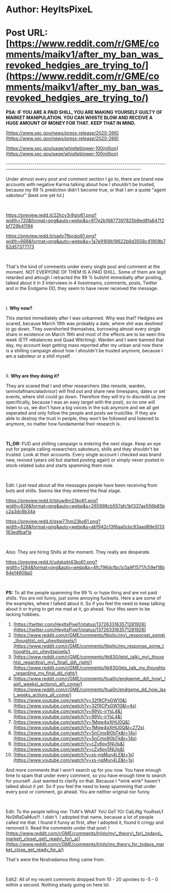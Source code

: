 # Author: HeyItsPixeL
# Post URL: [https://www.reddit.com/r/GME/comments/maikv1/after_my_ban_was_revoked_hedgies_are_trying_to/](https://www.reddit.com/r/GME/comments/maikv1/after_my_ban_was_revoked_hedgies_are_trying_to/)


**PSA: IF YOU ARE A PAID SHILL, YOU ARE MAKING YOURSELF GUILTY OF MARKET MANIPULATION. YOU CAN WHISTE BLOW AND RECEIVE A HUGE AMOUNT OF MONEY FOR THAT. KEEP THAT IN MIND.**

[https://www.sec.gov/news/press-release/2020-266](https://www.sec.gov/news/press-release/2020-266)

[https://www.sec.gov/page/whistleblower-100million](https://www.sec.gov/page/whistleblower-100million)

\------------------------------------------------------------------------------------------------------------------------------------------------

Under almost every post and comment section I go to, there are brand new accounts with negative Karma talking about how I shouldn't be trusted, because my 99 % prediction didn't become true, or that I am a quote "agent saboteur" (best one yet lol.)

&#x200B;

https://preview.redd.it/22hzy3r8gjo61.png?width=720&format=png&auto=webp&s=917e2b16877397825b9ed8fa847f2bf729b41194

https://preview.redd.it/oady7fbogjo61.png?width=668&format=png&auto=webp&s=1a7e9169b19622b6d3558c41908b762d57377173

&#x200B;

That's the kind of comments under every single post and comment at the moment. NOT EVERYONE OF THEM IS A PAID SHILL. Some of them are legit retarded and altough I retracted the 99 % bullshit immediatly after posting, talked about it in 3 interviews in 4 livestreams, comments, posts, Twitter and in the Endgame DD, they seem to have never received the message.

&#x200B;

I. **Why now?**

This started immediately after I was unbanned. Why was that? Hedgies are scared, because March 19th was probably a date, where shit was destined to go down. They overshorted themselves, borrowing almost every single share in existence on March 19th and most of the effects are to be seen this week (ETF rebalances and Quad Witching). Warden and I were banned that day, my account kept getting mass reported after my unban and now there is a shilling campaign about how I shouldn't be trusted anymore, because I am a saboteur or a shill myself.

&#x200B;

II. **Why are they doing it?**

They are scared that I and other researchers (like rensole, warden, iamnotafinancialadvisor) will find out and share new timespans, dates or set events, where shit could go down. Therefore they will try to discredit us (me specifically, because I was an easy target with the post), so no one will listen to us, we don't have a big voices in the sub anymore and we all get seperated and only follow the people and posts we trust/like. If they are able to destroy the trust in people, they won't be followed and listened to anymore, no matter how fundamental their research is.

&#x200B;

**TL;DR:** FUD and shilling campaign is entering the next stage. Keep an eye out for people calling researchers saboteurs, shills and they shouldn't be trusted. Look at their accounts. Every single account i checked was brand new, revived (years old but started posting again) or simply never posted in stock-related subs and starts spamming them now.

&#x200B;

Edit: I just read about all the messages people have been receiving from bots and shills. Seems like they entered the final stage.

https://preview.redd.it/lstuw8m23ko61.png?width=828&format=png&auto=webp&s=265998cb557afc1bf337ae556b65bc2a3dc6b34a

https://preview.redd.it/qsw77nm23ko61.png?width=828&format=png&auto=webp&s=abf942c13f6aa0cbc93aad89e5f33163edfbaf1e

&#x200B;

Also: They are hiring Shills at the moment. They really are desperate.

https://preview.redd.it/udskpkt43ko61.png?width=1284&format=png&auto=webp&s=4fc796dcfbc1c0a9f15717c59ef18b64e14608a0

&#x200B;

**PS:** To all the people spamming the 99 % or hype thing and are not paid shills. You are not funny, just some annoying fuckwits. Here a are some of the examples, where I talked about it. So if you feel the need to keep talking about it or trying to get me mad at it, go ahead. Your lifes seem to be lacking hobbies.

1. [https://twitter.com/HeyItsPixel1/status/1372633163571281926](https://twitter.com/HeyItsPixel1/status/1372633163571281926)
2. [https://www.reddit.com/r/GME/comments/ltkphc/my\_response\_some\_thoughts\_on\_uheyitspixels/](https://www.reddit.com/r/GME/comments/ltkphc/my_response_some_thoughts_on_uheyitspixels/)
3. [https://www.reddit.com/r/GME/comments/ltk830/lets\_talk\_my\_thoughts\_regarding\_my\_final\_dd\_right/](https://www.reddit.com/r/GME/comments/ltk830/lets_talk_my_thoughts_regarding_my_final_dd_right/)
4. [https://www.reddit.com/r/GME/comments/ltua0n/endgame\_dd\_how\_last\_weeks\_actions\_all\_come/](https://www.reddit.com/r/GME/comments/ltua0n/endgame_dd_how_last_weeks_actions_all_come/)
5. [https://www.youtube.com/watch?v=32f9CPxGW10&](https://www.youtube.com/watch?v=32f9CPxGW10&t=4s)
6. [https://www.youtube.com/watch?v=99Vc-irYsL4&](https://www.youtube.com/watch?v=99Vc-irYsL4&)
7. [https://www.youtube.com/watch?v=1Mqw4qXHU0Q&](https://www.youtube.com/watch?v=1Mqw4qXHU0Q&t=272s)
8. [https://www.youtube.com/watch?v=5nCmx8I0bTk&t=14s](https://www.youtube.com/watch?v=5nCmx8I0bTk&t=14s)
9. [https://www.youtube.com/watch?v=cZv6py5NUls&](https://www.youtube.com/watch?v=cZv6py5NUls&)
10. [https://www.youtube.com/watch?v=xs-ngMun4LE&t=1s](https://www.youtube.com/watch?v=xs-ngMun4LE&t=1s)

And more comments that I won't search up for you now. You have enough time to spam that under every comment, so you have enough time to search for yourself. Just wanted to clarify on that. Because I \*wink wink\* haven't talked about it yet. So if you feel the need to keep spamming that under every post or comment, go ahead. You are neither original nor funny.

&#x200B;

Edit: To the people telling me: ThAt's WhAT YoU GeT fOr CalLiNg YouRseLf NoStRaDaMus!!!. I didn't.  I adopted that name, because a lot of people called me that. I found it funny at first, after I adopted it, found it cringy and removed it. Read the comments under that post: ![https://www.reddit.com/r/GME/comments/lrijdv/my\_theory\_for\_todays\_market\_close\_get\_ready\_for\_a/](https://www.reddit.com/r/GME/comments/lrijdv/my_theory_for_todays_market_close_get_ready_for_a/)

That's were the Nostradamus thing came from.

&#x200B;

Edit2: All of my recent comments dropped from 10 - 20 upvotes to -5 - 0 within a second. Nothing shady going on here lol.